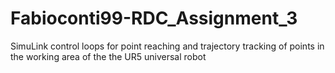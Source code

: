 # Fabioconti99-RDC_Assignment_3
SimuLink control loops for point reaching and trajectory tracking of points in the working area of the the UR5 universal robot
